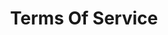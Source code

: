 ---
# This topic lives at
# https://digital.gov/topics/terms-of-service

slug: "terms-of-service"

# Topic Title
title: "Terms Of Service"

# description — keep it short and clear
summary: ""

aliases:
  - /topics/tos/


# Weight
weight: 2

# For more information on managing topics,
# see https://github.com/GSA/digitalgov.gov/wiki
---
